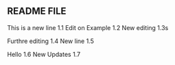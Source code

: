 ## README FILE


This is a new line 1.1
Edit on Example 1.2
New editing 1.3s

Furthre editing 1.4
New line 1.5

Hello 1.6
New Updates 1.7

